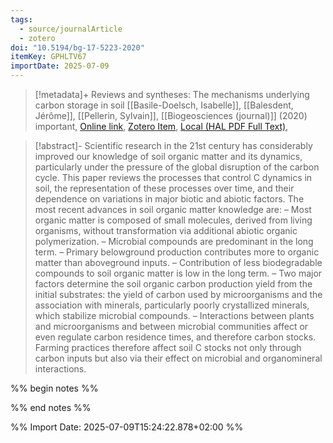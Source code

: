 ```yaml
---
tags:
  - source/journalArticle
  - zotero
doi: "10.5194/bg-17-5223-2020"
itemKey: GPHLTV67
importDate: 2025-07-09
---
```

>[!metadata]+
> Reviews and syntheses: The mechanisms underlying carbon storage in soil
> [[Basile-Doelsch, Isabelle]], [[Balesdent, Jérôme]], [[Pellerin, Sylvain]], 
> [[Biogeosciences (journal)]] (2020)
> important, 
> [Online link](https://hal.science/hal-02987610), [Zotero Item](zotero://select/library/items/GPHLTV67), [Local (HAL PDF Full Text)](file://C:/Users/aburg/Documents/references/zotero/storage/7QSKZA4N/Basile-Doelsch2020_Reviewssyntheses.pdf), 

>[!abstract]-
>Scientific research in the 21st century has considerably improved our knowledge of soil organic matter and its dynamics, particularly under the pressure of the global disruption of the carbon cycle. This paper reviews the processes that control C dynamics in soil, the representation of these processes over time, and their dependence on variations in major biotic and abiotic factors. The most recent advances in soil organic matter knowledge are: – Most organic matter is composed of small molecules, derived from living organisms, without transformation via additional abiotic organic polymerization. – Microbial compounds are predominant in the long term. – Primary belowground production contributes more to organic matter than aboveground inputs. – Contribution of less biodegradable compounds to soil organic matter is low in the long term. – Two major factors determine the soil organic carbon production yield from the initial substrates: the yield of carbon used by microorganisms and the association with minerals, particularly poorly crystallized minerals, which stabilize microbial compounds. – Interactions between plants and microorganisms and between microbial communities affect or even regulate carbon residence times, and therefore carbon stocks. Farming practices therefore affect soil C stocks not only through carbon inputs but also via their effect on microbial and organomineral interactions.

%% begin notes %%

%% end notes %%

%% Import Date: 2025-07-09T15:24:22.878+02:00 %%
